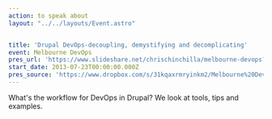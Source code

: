 ```yaml
---
action: to speak about
layout: "../../layouts/Event.astro"


title: 'Drupal DevOps-decoupling, demystifying and decomplicating'
event: Melbourne DevOps
pres_url: 'https://www.slideshare.net/chrischinchilla/melbourne-devops?related=1'
start_date: 2013-07-23T00:00:00.000Z
pres_source: 'https://www.dropbox.com/s/31kqaxrmryinkm2/Melbourne%20Devops.pptx?dl=0'
---
```


What's the workflow for DevOps in Drupal? We look at tools, tips and examples.

